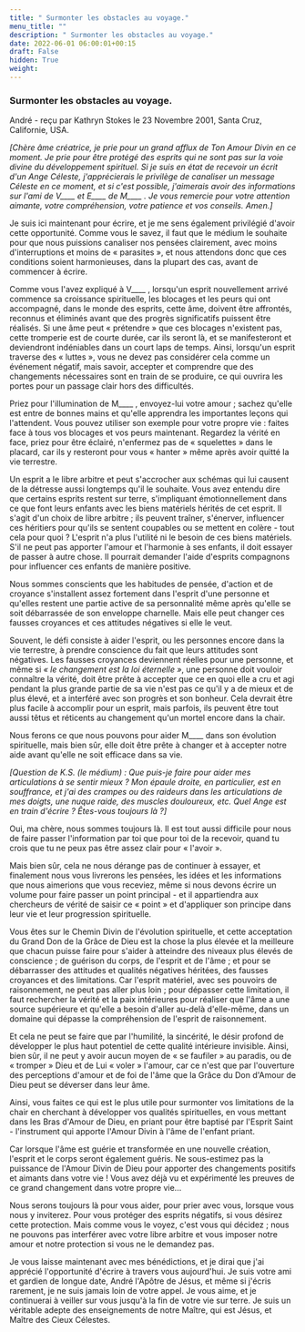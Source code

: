 ```yaml
---
title: " Surmonter les obstacles au voyage."
menu_title: ""
description: " Surmonter les obstacles au voyage."
date: 2022-06-01 06:00:01+00:15
draft: False
hidden: True
weight:
---
```

###  Surmonter les obstacles au voyage.

André - reçu par Kathryn Stokes le 23 Novembre 2001, Santa Cruz, Californie, USA.

*[Chère âme créatrice, je prie pour un grand afflux de Ton Amour Divin en ce moment. Je prie pour être protégé des esprits qui ne sont pas sur la voie divine du développement spirituel. Si je suis en état de recevoir un écrit d'un Ange Céleste, j'apprécierais le privilège de canaliser un message Céleste en ce moment, et si c'est possible, j'aimerais avoir des informations sur l'ami de V____ et E____ de M____ . Je vous remercie pour votre attention aimante, votre compréhension, votre patience et vos conseils. Amen.]*

 Je suis ici maintenant pour écrire, et je me sens également privilégié d'avoir cette opportunité. Comme vous le savez, il faut que le médium le souhaite pour que nous puissions canaliser nos pensées clairement, avec moins d'interruptions et moins de « parasites », et nous attendons donc que ces conditions soient harmonieuses, dans la plupart des cas, avant de commencer à écrire.

Comme vous l'avez expliqué à V____ , lorsqu'un esprit nouvellement arrivé commence sa croissance spirituelle, les blocages et les peurs qui ont accompagné, dans le monde des esprits, cette âme, doivent être affrontés, reconnus et éliminés avant que des progrès significatifs puissent être réalisés. Si une âme peut « prétendre » que ces blocages n'existent pas, cette tromperie est de courte durée, car ils seront là, et se manifesteront et deviendront indéniables dans un court laps de temps. Ainsi, lorsqu'un esprit traverse des « luttes », vous ne devez pas considérer cela comme un événement négatif, mais savoir, accepter et comprendre que des changements nécessaires sont en train de se produire, ce qui ouvrira les portes pour un passage clair hors des difficultés.

Priez pour l'illumination de M____ , envoyez-lui votre amour ; sachez qu'elle est entre de bonnes mains et qu'elle apprendra les importantes leçons qui l'attendent. Vous pouvez utiliser son exemple pour votre propre vie : faites face à tous vos blocages et vos peurs maintenant. Regardez la vérité en face, priez pour être éclairé, n'enfermez pas de « squelettes » dans le placard, car ils y resteront pour vous « hanter » même après avoir quitté la vie terrestre.

Un esprit a le libre arbitre et peut s'accrocher aux schémas qui lui causent de la détresse aussi longtemps qu'il le souhaite. Vous avez entendu dire que certains esprits restent sur terre, s'impliquant émotionnellement dans ce que font leurs enfants avec les biens matériels hérités de cet esprit. Il s'agit d'un choix de libre arbitre ; ils peuvent traîner, s'énerver, influencer ces héritiers pour qu'ils se sentent coupables ou se mettent en colère - tout cela pour quoi ? L'esprit n'a plus l'utilité ni le besoin de ces biens matériels. S'il ne peut pas apporter l'amour et l'harmonie à ses enfants, il doit essayer de passer à autre chose. Il pourrait demander l'aide d'esprits compagnons pour influencer ces enfants de manière positive.

Nous sommes conscients que les habitudes de pensée, d'action et de croyance s'installent assez fortement dans l'esprit d'une personne et qu'elles restent une partie active de sa personnalité même après qu'elle se soit débarrassée de son enveloppe charnelle. Mais elle peut changer ces fausses croyances et ces attitudes négatives si elle le veut.

Souvent, le défi consiste à aider l'esprit, ou les personnes encore dans la vie terrestre, à prendre conscience du fait que leurs attitudes sont négatives. Les fausses croyances deviennent réelles pour une personne, et même si *« le changement est la loi éternelle »*, une personne doit vouloir connaître la vérité, doit être prête à accepter que ce en quoi elle a cru et agi pendant la plus grande partie de sa vie n'est pas ce qu'il y a de mieux et de plus élevé, et a interféré avec son progrès et son bonheur. Cela devrait être plus facile à accomplir pour un esprit, mais parfois, ils peuvent être tout aussi têtus et réticents au changement qu'un mortel encore dans la chair.

Nous ferons ce que nous pouvons pour aider M____ dans son évolution spirituelle, mais bien sûr, elle doit être prête à changer et à accepter notre aide avant qu'elle ne soit efficace dans sa vie.

*[Question de K.S. (le médium) : Que puis-je faire pour aider mes articulations à se sentir mieux ? Mon épaule droite, en particulier, est en souffrance, et j'ai des crampes ou des raideurs dans les articulations de mes doigts, une nuque raide, des muscles douloureux, etc. Quel Ange est en train d'écrire ? Êtes-vous toujours là ?]*

Oui, ma chère, nous sommes toujours là. Il est tout aussi difficile pour nous de faire passer l'information par toi que pour toi de la recevoir, quand tu crois que tu ne peux pas être assez clair pour « l'avoir ».

Mais bien sûr, cela ne nous dérange pas de continuer à essayer, et finalement nous vous livrerons les pensées, les idées et les informations que nous aimerions que vous receviez, même si nous devons écrire un volume pour faire passer un point principal - et il appartiendra aux chercheurs de vérité de saisir ce « point » et d'appliquer son principe dans leur vie et leur progression spirituelle.

Vous êtes sur le Chemin Divin de l'évolution spirituelle, et cette acceptation du Grand Don de la Grâce de Dieu est la chose la plus élevée et la meilleure que chacun puisse faire pour s'aider à atteindre des niveaux plus élevés de conscience ; de guérison du corps, de l'esprit et de l'âme ; et pour se débarrasser des attitudes et qualités négatives héritées, des fausses croyances et des limitations. Car l'esprit matériel, avec ses pouvoirs de raisonnement, ne peut pas aller plus loin ; pour dépasser cette limitation, il faut rechercher la vérité et la paix intérieures pour réaliser que l'âme a une source supérieure et qu'elle a besoin d'aller au-delà d'elle-même, dans un domaine qui dépasse la compréhension de l'esprit de raisonnement.

Et cela ne peut se faire que par l'humilité, la sincérité, le désir profond de développer le plus haut potentiel de cette qualité intérieure invisible. Ainsi, bien sûr, il ne peut y avoir aucun moyen de « se faufiler » au paradis, ou de « tromper » Dieu et de Lui « voler » l'amour, car ce n'est que par l'ouverture des perceptions d'amour et de foi de l'âme que la Grâce du Don d'Amour de Dieu peut se déverser dans leur âme.

Ainsi, vous faites ce qui est le plus utile pour surmonter vos limitations de la chair en cherchant à développer vos qualités spirituelles, en vous mettant dans les Bras d'Amour de Dieu, en priant pour être baptisé par l'Esprit Saint - l'instrument qui apporte l'Amour Divin à l'âme de l'enfant priant.

Car lorsque l'âme est guérie et transformée en une nouvelle création, l'esprit et le corps seront également guéris. Ne sous-estimez pas la puissance de l'Amour Divin de Dieu pour apporter des changements positifs et aimants dans votre vie ! Vous avez déjà vu et expérimenté les preuves de ce grand changement dans votre propre vie...

Nous serons toujours là pour vous aider, pour prier avec vous, lorsque vous nous y inviterez. Pour vous protéger des esprits négatifs, si vous désirez cette protection. Mais comme vous le voyez, c'est vous qui décidez ; nous ne pouvons pas interférer avec votre libre arbitre et vous imposer notre amour et notre protection si vous ne le demandez pas.

Je vous laisse maintenant avec mes bénédictions, et je dirai que j'ai apprécié l'opportunité d'écrire à travers vous aujourd'hui. Je suis votre ami et gardien de longue date, André l'Apôtre de Jésus, et même si j'écris rarement, je ne suis jamais loin de votre appel. Je vous aime, et je continuerai à veiller sur vous jusqu'à la fin de votre vie sur terre. Je suis un véritable adepte des enseignements de notre Maître, qui est Jésus, et Maître des Cieux Célestes.